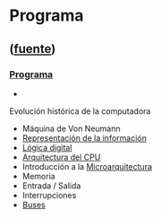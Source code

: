 # Programa
([fuente](https://campus.exactas.uba.ar/course/view.php?id=997&section=1))
---
### [Programa](https://campus.exactas.uba.ar/course/view.php?id=997&section=1)

  -   
Evolución histórica de la computadora

  - Máquina de Von Neumann
  - [Representación de la información](https://campus.exactas.uba.ar/mod/resource/view.php?id=53513 "Representación de la información")
  - [Lógica digital](https://campus.exactas.uba.ar/mod/resource/view.php?id=53509 "Lógica Digital")
  - [Arquitectura del CPU](https://campus.exactas.uba.ar/mod/resource/view.php?id=53515 "Arquitectura del CPU")
  - Introducción a la [Microarquitectura](https://campus.exactas.uba.ar/mod/resource/view.php?id=63262 "Microarquitectura")
  - Memoria
  - Entrada / Salida
  - Interrupciones
  - [Buses](https://campus.exactas.uba.ar/mod/resource/view.php?id=53518 "Buses")

